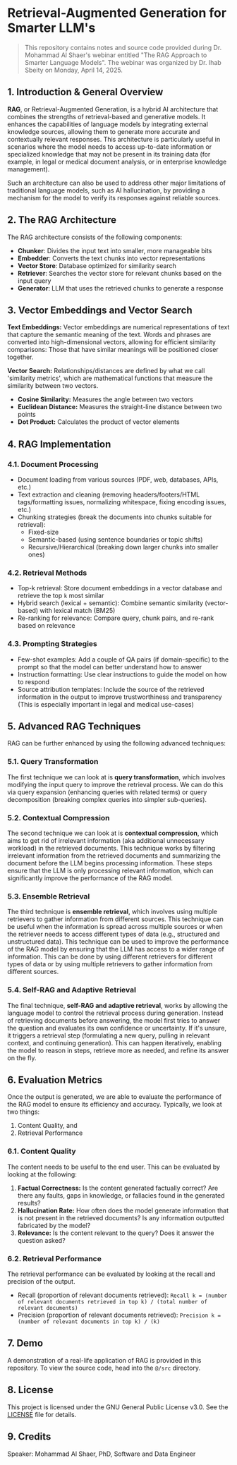 # Retrieval-Augmented Generation for Smarter LLM's
> This repository contains notes and source code provided during Dr. Mohammad Al Shaer's webinar entitled "The RAG Approach to Smarter Language Models".
> The webinar was organized by Dr. Ihab Sbeity on Monday, April 14, 2025.

## 1. Introduction & General Overview
**RAG**, or Retrieval-Augmented Generation, is a hybrid AI architecture that combines the strengths of retrieval-based and generative models. It enhances the capabilities of language models by integrating external knowledge sources, allowing them to generate more accurate and contextually relevant responses. This architecture is particularly useful in scenarios where the model needs to access up-to-date information or specialized knowledge that may not be present in its training data (for example, in legal or medical document analysis, or in enterprise knowledge management).

Such an architecture can also be used to address other major limitations of traditional language models, such as AI hallucination, by providing a mechanism for the model to verify its responses against reliable sources.

## 2. The RAG Architecture
The RAG architecture consists of the following components:
- **Chunker**: Divides the input text into smaller, more manageable bits
- **Embedder**: Converts the text chunks into vector representations
- **Vector Store**: Database optimized for similarity search
- **Retriever**: Searches the vector store for relevant chunks based on the input query
- **Generator**: LLM that uses the retrieved chunks to generate a response

## 3. Vector Embeddings and Vector Search
**Text Embeddings:** 
Vector embeddings are numerical representations of text that capture the semantic meaning of the text. Words and phrases are converted into high-dimensional vectors, allowing for efficient similarity comparisons: Those that have similar meanings will be positioned closer together.

**Vector Search:** 
Relationships/distances are defined by what we call 'similarity metrics', which are mathematical functions that measure the similarity between two vectors.
- **Cosine Similarity:** Measures the angle between two vectors 
- **Euclidean Distance:** Measures the straight-line distance between two points
- **Dot Product:** Calculates the product of vector elements

## 4. RAG Implementation
### 4.1. Document Processing
- Document loading from various sources (PDF, web, databases, APIs, etc.)
- Text extraction and cleaning (removing headers/footers/HTML tags/formatting issues, normalizing whitespace, fixing encoding issues, etc.)
- Chunking strategies (break the documents into chunks suitable for retrieval): 
  - Fixed-size
  - Semantic-based (using sentence boundaries or topic shifts)
  - Recursive/Hierarchical (breaking down larger chunks into smaller ones)

### 4.2. Retrieval Methods
- Top-k retrieval: Store document embeddings in a vector database and retrieve the top ```k``` most similar
- Hybrid search (lexical + semantic): Combine semantic similarity (vector-based) with lexical match (BM25)
- Re-ranking for relevance: Compare query, chunk pairs, and re-rank based on relevance

### 4.3. Prompting Strategies
- Few-shot examples: Add a couple of QA pairs (if domain-specific) to the prompt so that the model can better understand how to answer
- Instruction formatting: Use clear instructions to guide the model on how to respond
- Source attribution templates: Include the source of the retrieved information in the output to improve trustworthiness and transparency (This is especially important in legal and medical use-cases)

## 5. Advanced RAG Techniques
RAG can be further enhanced by using the following advanced techniques: 

### 5.1. Query Transformation
The first technique we can look at is **query transformation**, which involves modifying the input query to improve the retrieval process. We can do this via query expansion (enhancing queries with related terms) or query decomposition (breaking complex queries into simpler sub-queries).

### 5.2. Contextual Compression
The second technique we can look at is **contextual compression**, which aims to get rid of irrelevant information (aka additional unnecessary workload) in the retrieved documents. This technique works by filtering irrelevant information from the retrieved documents and summarizing the document before the LLM begins processing information. These steps ensure that the LLM is only processing relevant information, which can significantly improve the performance of the RAG model.

### 5.3. Ensemble Retrieval
The third technique is **ensemble retrieval**, which involves using multiple retrievers to gather information from different sources. This technique can be useful when the information is spread across multiple sources or when the retriever needs to access different types of data (e.g., structured and unstructured data). This technique can be used to improve the performance of the RAG model by ensuring that the LLM has access to a wider range of information. This can be done by using different retrievers for different types of data or by using multiple retrievers to gather information from different sources.

### 5.4. Self-RAG and Adaptive Retrieval
The final technique, **self-RAG and adaptive retrieval**, works by allowing the language model to control the retrieval process during generation. Instead of retrieving documents before answering, the model first tries to answer the question and evaluates its own confidence or uncertainty. If it's unsure, it triggers a retrieval step (formulating a new query, pulling in relevant context, and continuing generation). This can happen iteratively, enabling the model to reason in steps, retrieve more as needed, and refine its answer on the fly. 

## 6. Evaluation Metrics
Once the output is generated, we are able to evaluate the performance of the RAG model to ensure its efficiency and accuracy. Typically, we look at two things:
1. Content Quality, and
2. Retrieval Performance

### 6.1. Content Quality
The content needs to be useful to the end user. This can be evaluated by looking at the following:
1. **Factual Correctness:** Is the content generated factually correct? Are there any faults, gaps in knowledge, or fallacies found in the generated results?
2. **Hallucination Rate:** How often does the model generate information that is not present in the retrieved documents? Is any information outputted fabricated by the model?
3. **Relevance:** Is the content relevant to the query? Does it answer the question asked?

### 6.2. Retrieval Performance
The retrieval performance can be evaluated by looking at the recall and precision of the output.
- Recall (proportion of relevant documents retrieved): ```Recall k = (number of relevant documents retrieved in top k) / (total number of relevant documents)```
- Precision (proportion of relevant documents retrieved): ```Precision k = (number of relevant documents in top k) / (k)```

## 7. Demo
A demonstration of a real-life application of RAG is provided in this repository.
To view the source code, head into the ```@/src``` directory. 

## 8. License
This project is licensed under the GNU General Public License v3.0. See the [LICENSE](https://github.com/myrmlbst/RAG-for-smarter-LLMs/blob/main/LICENSE) file for details.

## 9. Credits
Speaker: Mohammad Al Shaer, PhD, Software and Data Engineer
